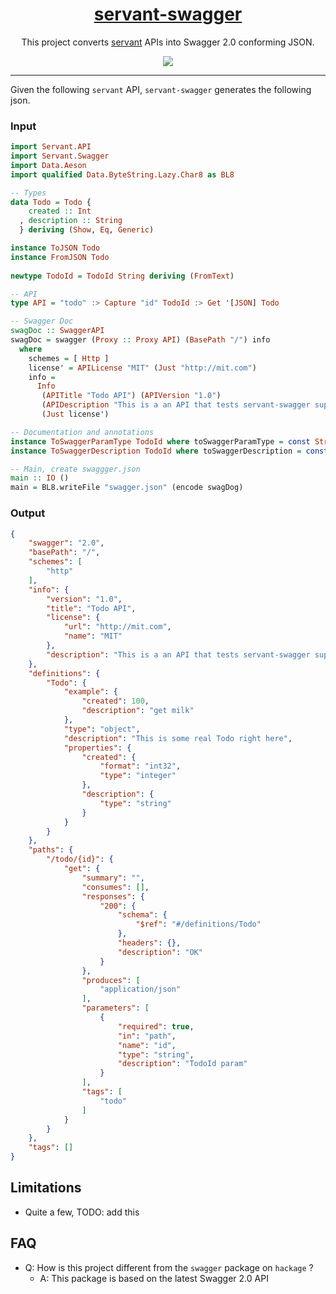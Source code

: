 <h1 align="center">
    <a href="https://github.com/dmjio/servant-swagger">
        servant-swagger
    </a>
</h1>

<p align="center">
  This project converts <a href="">servant</a> APIs into Swagger 2.0 conforming JSON.
</p>

<p align="center">
  <img src="http://s16.postimg.org/rndz1wbyt/servant.png" />
</p>  

<hr>

Given the following `servant` API, `servant-swagger` generates the following json.

### Input 

```haskell
import Servant.API
import Servant.Swagger
import Data.Aeson
import qualified Data.ByteString.Lazy.Char8 as BL8

-- Types
data Todo = Todo { 
    created :: Int
  , description :: String 
  } deriving (Show, Eq, Generic)

instance ToJSON Todo
instance FromJSON Todo
                                                                                                                                                                                  
newtype TodoId = TodoId String deriving (FromText) 

-- API
type API = "todo" :> Capture "id" TodoId :> Get '[JSON] Todo  

-- Swagger Doc
swagDoc :: SwaggerAPI
swagDoc = swagger (Proxy :: Proxy API) (BasePath "/") info
  where
    schemes = [ Http ]
    license' = APILicense "MIT" (Just "http://mit.com")
    info =
      Info
       (APITitle "Todo API") (APIVersion "1.0")
       (APIDescription "This is a an API that tests servant-swagger support for a Todo")
       (Just license')

-- Documentation and annotations
instance ToSwaggerParamType TodoId where toSwaggerParamType = const StringSwagParam  
instance ToSwaggerDescription TodoId where toSwaggerDescription = const "TodoId param" 

-- Main, create swaggger.json
main :: IO ()
main = BL8.writeFile "swagger.json" (encode swagDog)
```

### Output

```json
{
    "swagger": "2.0",
    "basePath": "/",
    "schemes": [
        "http"
    ],
    "info": {
        "version": "1.0",
        "title": "Todo API",
        "license": {
            "url": "http://mit.com",
            "name": "MIT"
        },
        "description": "This is a an API that tests servant-swagger support for a Todo API"
    },
    "definitions": {
        "Todo": {
            "example": {
                "created": 100,
                "description": "get milk"
            },
            "type": "object",
            "description": "This is some real Todo right here",
            "properties": {
                "created": {
                    "format": "int32",
                    "type": "integer"
                },
                "description": {
                    "type": "string"
                }
            }
        }
    },
    "paths": {
        "/todo/{id}": {
            "get": {
                "summary": "",
                "consumes": [],
                "responses": {
                    "200": {
                        "schema": {
                            "$ref": "#/definitions/Todo"
                        },
                        "headers": {},
                        "description": "OK"
                    }
                },
                "produces": [
                    "application/json"
                ],
                "parameters": [
                    {
                        "required": true,
                        "in": "path",
                        "name": "id",
                        "type": "string",
                        "description": "TodoId param"
                    }
                ],
                "tags": [
                    "todo"
                ]
            }
        }
    },
    "tags": []
}
```

## Limitations
 - Quite a few, TODO: add this

## FAQ
- Q: How is this project different from the `swagger` package on `hackage` ?
  - A: This package is based on the latest Swagger 2.0 API